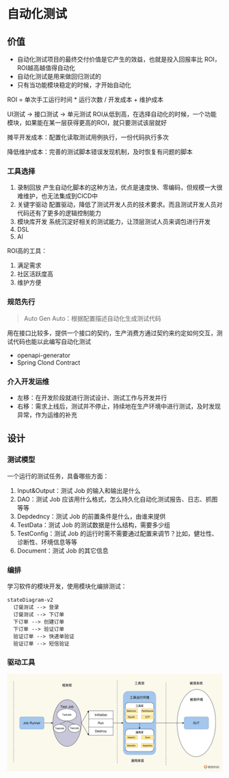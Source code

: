 
# 自动化测试

## 价值

- 自动化测试项目的最终交付价值是它产生的效益，也就是投入回报率比 ROI，ROI越高越值得自动化
- 自动化测试是用来做回归测试的
- 只有当功能模块稳定的时候，才开始自动化

ROI = 单次手工运行时间 * 运行次数 / 开发成本 + 维护成本

UI测试 -> 接口测试 -> 单元测试 ROI从低到高，在选择自动化的时候，一个功能模块，如果能在某一层获得更高的ROI，就只要测试该层就好

摊平开发成本：配置化读取测试用例执行，一份代码执行多次

降低维护成本：完善的测试脚本错误发现机制，及时恢复有问题的脚本

### 工具选择

1. 录制回放 产生自动化脚本的这种方法，优点是速度快、零编码，但规模一大很难维护，也无法集成到CICD中
2. 关键字驱动 配置驱动，降低了测试开发人员的技术要求。而且测试开发人员对代码还有了更多的逻辑控制能力
3. 模块库开发 系统沉淀好相关的测试能力，让顶层测试人员来调包进行开发
4. DSL
5. AI

ROI高的工具：

1. 满足需求
2. 社区活跃度高
3. 维护方便

### 规范先行

> Auto Gen Auto：根据配置描述自动化生成测试代码

用在接口比较多，提供一个接口的契约，生产消费方通过契约来约定如何交互，测试代码也能以此编写自动化测试

- openapi-generator
- Spring Clond Contract

### 介入开发运维

- 左移：在开发阶段就进行测试设计、测试工作与开发并行
- 右移：需求上线后，测试并不停止，持续地在生产环境中进行测试，及时发现异常，作为运维的补充

## 设计

### 测试模型

一个运行的测试任务，具备哪些方面：

1. Input&Output：测试 Job 的输入和输出是什么
2. DAO：测试 Job 应该用什么格式，怎么持久化自动化测试报告、日志、抓图等等
3. Depdedncy：测试 Job 的前置条件是什么，由谁来提供
4. TestData：测试 Job 的测试数据是什么结构，需要多少组
5. TestConfig：测试 Job 的运行时需不需要通过配置来调节？比如，健壮性、诊断性、环境信息等等
6. Document：测试 Job 的其它信息

### 编排

学习软件的模块开发，使用模块化编排测试：

```mermaid
stateDiagram-v2
  订餐测试 --> 登录
  订餐测试 --> 下订单
  下订单 --> 创建订单
  下订单 --> 验证订单
  验证订单 --> 快递单验证
  验证订单 --> 短信验证
```

### 驱动工具

![20221211144738](/assets/20221211144738.webp)
